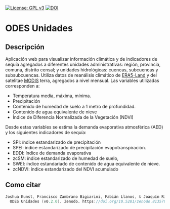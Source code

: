 [![License: GPL v3](https://img.shields.io/badge/License-GPLv3-blue.svg)](https://www.gnu.org/licenses/gpl-3.0) [![DOI](https://zenodo.org/badge/556055089.svg)](https://zenodo.org/badge/latestdoi/556055089)

# ODES Unidades

## Descripción

Aplicación web para visualizar información climática y de indicadores de sequía agregados a diferentes unidades administrativas: región, provincia, comuna, distrito censal; y unidades hidrológicas: cuencas, subcuencas y subsubcuencas. Utiliza datos de reanálisis climático de [ERA5-Land](https://www.ecmwf.int/en/era5-land) y del satelitae [MODIS](https://modis.gsfc.nasa.gov/) terra, agregados a nivel mensual. Las variables utilizadas corresponden a:
- Temperatura media, máxima, mínima.
- Precipitación
- Contenido de humedad de suelo a 1 metro de profundidad.
- Contenido de agua equivalente de nieve
- Índice de Diferencia Normalizada de la Vegetación (NDVI)

Desde estas variables se estima la demanda evaporativa atmosférica (AED) y los siguientes indicadores de sequía:
- SPI: índice estandarizado de precipitación
- SPEI: índice estandarizado de precipitación evapotranspiración.
- EDDI: índice de demanda evaporativa
- zcSM: índice estandarizado de humedad de suelo,
- SWEI: índice estandariado de contenido de agua equivalente de nieve.
- zcNDVI: índice estandarizado del NDVI acumulado

## Como citar

```d
Joshua Kunst, Francisco Zambrano Bigiarini, Fabián Llanos, & Joaquín Riquelme. (2023).
  ODES Unidades (v0.2.0). Zenodo. https://doi.org/10.5281/zenodo.8135799
```

